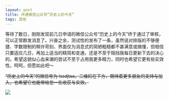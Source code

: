 ```yaml
---
layout: post
title: 开通微信公众号“历史上的今天”
tags: 其他
---
```


等待了数日，刚刚发现前几日申请的微信公众号“历史上的今天”终于通过了审核，可以正常群发消息了。兴奋之余，测试性的发布了一条，虽然说对排版的不够便捷、字数限制的稍许苛刻、界面仅为消息式的简陋粗糙都不甚满意或搞懂，但相信只要适应几日，再加上适当的精简和变通，还是不至于阻挡我每日更新下去的决心的。希望这貌似心血来潮的尝试不至于占用我更多精力，同时也希望它更有些实效性。呵呵，但愿如此吧～

~~“历史上的今天”的微信号为 lssdjtaa，二维码在下方，期待着更多朋友的支持与加入，也希望它也能带给您一些收获与实效。~~

![](http://image.cpxxpc.com/gongzhonghao.jpg)

